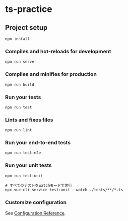 # ts-practice

## Project setup
```
npm install
```

### Compiles and hot-reloads for development
```
npm run serve
```

### Compiles and minifies for production
```
npm run build
```

### Run your tests
```
npm run test
```

### Lints and fixes files
```
npm run lint
```

### Run your end-to-end tests
```
npm run test:e2e
```

### Run your unit tests
```shell
npm run test:unit

# すべてのテストをwatchモードで実行
npx vue-cli-service test:unit --watch ./tests/**/*.ts
```

### Customize configuration
See [Configuration Reference](https://cli.vuejs.org/config/).
